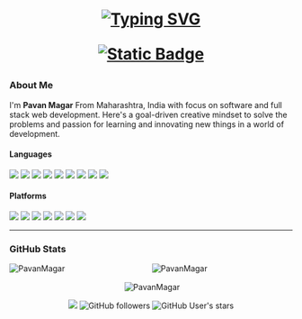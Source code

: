 <h1 align="center">
  <a href="https://git.io/typing-svg"><img src="https://readme-typing-svg.herokuapp.com?font=Fira+Code&weight=650&duration=3000&pause=400&color=999999&center=true&vCenter=true&random=false&width=435&lines=You're+on+Pavan+Magar's+Desktop+%F0%9F%A7%91%E2%80%8D%F0%9F%92%BB;Hey+there+%2F%3E" alt="Typing SVG" /></a>
  
  [![Static Badge](https://img.shields.io/badge/Click_to_Visit-Second_Profile-aqua)](https://github.com/invizher)

  
</h1>

### About Me 
I'm **Pavan Magar** From Maharashtra, India with focus on software and full stack web development. Here's a goal-driven creative mindset to solve the problems and passion for learning and innovating new things in a world of development.

#### Languages

![](https://img.shields.io/badge/-c-%232c3e50?style=flat-square&logo=c)
![](https://img.shields.io/badge/-cpp-%232c3e50?style=flat-square&logo=cplusplus)
![](https://img.shields.io/badge/-html-%232c3e50?style=flat-square&logo=html5)
![](https://img.shields.io/badge/-css-%232c3e50?style=flat-square&logo=css3)
![](https://img.shields.io/badge/-js-%232c3e50?style=flat-square&logo=javascript)
![](https://img.shields.io/badge/-java-%232c3e50?style=flat-square&logo=java)
![](https://img.shields.io/badge/-sql-%232c3e50?style=flat-square&logo=sql)
![](https://img.shields.io/badge/-python-%232c3e50?style=flat-square&logo=python)
![](https://img.shields.io/badge/-go-%232c3e50?style=flat-square&logo=go)

#### Platforms

![](https://img.shields.io/badge/-vscode-%232c3e50?style=flat-square&logo=visualstudiocode)
![](https://img.shields.io/badge/-termux-%232c3e50?style=flat-square&logo=typescript)
![](https://img.shields.io/badge/-heroku-%232c3e50?style=flat-square&logo=heroku)
![](https://img.shields.io/badge/-mongodb-%232c3e50?style=flat-square&logo=mongodb)
![](https://img.shields.io/badge/-mysql-%232c3e50?style=flat-square&logo=mysql)
![](https://img.shields.io/badge/-git-%232c3e50?style=flat-square&logo=git)
![](https://img.shields.io/badge/-github-%232c3e50?style=flat-square&logo=github)

---


### GitHub Stats

<div align="center">
    <p><img align="left" src="https://github-readme-stats.vercel.app/api/top-langs?username=PavanMagar&show_icons=true&theme=dark&locale=en&layout=compact" alt="PavanMagar" /></p>
    <p><img align="center" src="https://github-readme-streak-stats.herokuapp.com/?user=PavanMagar&theme=dark" alt="PavanMagar" /></p>
    <p>&nbsp;<img align="center" src="https://github-readme-stats.vercel.app/api?username=PavanMagar&show_icons=true&theme=dark&locale=en" alt="PavanMagar" /></p>

  
 ![](https://komarev.com/ghpvc/?username=pavanmagar&style=for-the-badge)
![GitHub followers](https://img.shields.io/github/followers/PavanMagar?color=aqua&label=Followers&style=for-the-badge)
![GitHub User's stars](https://img.shields.io/github/stars/PavanMagar?affiliations=OWNER&color=aqua&style=for-the-badge)
 
</div>
